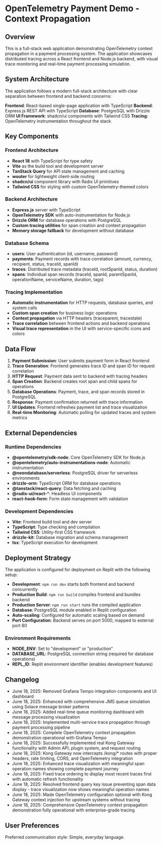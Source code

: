 # OpenTelemetry Payment Demo - Context Propagation

## Overview

This is a full-stack web application demonstrating OpenTelemetry context propagation in a payment processing system. The application showcases distributed tracing across a React frontend and Node.js backend, with visual trace monitoring and real-time payment processing simulation.

## System Architecture

The application follows a modern full-stack architecture with clear separation between frontend and backend concerns:

**Frontend**: React-based single-page application with TypeScript
**Backend**: Express.js REST API with TypeScript
**Database**: PostgreSQL with Drizzle ORM
**UI Framework**: shadcn/ui components with Tailwind CSS
**Tracing**: OpenTelemetry instrumentation throughout the stack

## Key Components

### Frontend Architecture
- **React 18** with TypeScript for type safety
- **Vite** as the build tool and development server
- **TanStack Query** for API state management and caching
- **wouter** for lightweight client-side routing
- **shadcn/ui** component library with Radix UI primitives
- **Tailwind CSS** for styling with custom OpenTelemetry-themed colors

### Backend Architecture
- **Express.js** server with TypeScript
- **OpenTelemetry SDK** with auto-instrumentation for Node.js
- **Drizzle ORM** for database operations with PostgreSQL
- **Custom tracing utilities** for span creation and context propagation
- **Memory storage fallback** for development without database

### Database Schema
- **users**: User authentication (id, username, password)
- **payments**: Payment records with trace correlation (amount, currency, recipient, status, traceId, spanId)
- **traces**: Distributed trace metadata (traceId, rootSpanId, status, duration)
- **spans**: Individual span records (traceId, spanId, parentSpanId, operationName, serviceName, duration, tags)

### Tracing Implementation
- **Automatic instrumentation** for HTTP requests, database queries, and system calls
- **Custom span creation** for business logic operations
- **Context propagation** via HTTP headers (traceparent, tracestate)
- **Trace correlation** between frontend actions and backend operations
- **Visual trace representation** in the UI with service-specific icons and colors

## Data Flow

1. **Payment Submission**: User submits payment form in React frontend
2. **Trace Generation**: Frontend generates trace ID and span ID for request correlation
3. **HTTP Request**: Payment data sent to backend with tracing headers
4. **Span Creation**: Backend creates root span and child spans for operations
5. **Database Operations**: Payment, trace, and span records stored in PostgreSQL
6. **Response**: Payment confirmation returned with trace information
7. **UI Updates**: Frontend refreshes payment list and trace visualization
8. **Real-time Monitoring**: Automatic polling for updated traces and system metrics

## External Dependencies

### Runtime Dependencies
- **@opentelemetry/sdk-node**: Core OpenTelemetry SDK for Node.js
- **@opentelemetry/auto-instrumentations-node**: Automatic instrumentation
- **@neondatabase/serverless**: PostgreSQL driver for serverless environments
- **drizzle-orm**: TypeScript ORM for database operations
- **@tanstack/react-query**: Data fetching and caching
- **@radix-ui/react-***: Headless UI components
- **react-hook-form**: Form state management with validation

### Development Dependencies
- **Vite**: Frontend build tool and dev server
- **TypeScript**: Type checking and compilation
- **Tailwind CSS**: Utility-first CSS framework
- **drizzle-kit**: Database migration and schema management
- **tsx**: TypeScript execution for development

## Deployment Strategy

The application is configured for deployment on Replit with the following setup:

- **Development**: `npm run dev` starts both frontend and backend concurrently
- **Production Build**: `npm run build` compiles frontend and bundles backend
- **Production Server**: `npm run start` runs the compiled application
- **Database**: PostgreSQL module enabled in Replit configuration
- **Auto-scaling**: Configured for automatic scaling based on demand
- **Port Configuration**: Backend serves on port 5000, mapped to external port 80

### Environment Requirements
- **NODE_ENV**: Set to "development" or "production"
- **DATABASE_URL**: PostgreSQL connection string (required for database operations)
- **REPL_ID**: Replit environment identifier (enables development features)

## Changelog
- June 18, 2025: Removed Grafana Tempo integration components and UI dashboard
- June 18, 2025: Enhanced with comprehensive JMS queue simulation using Solace message broker patterns
- June 18, 2025: Added real-time queue monitoring dashboard with message processing visualization
- June 18, 2025: Implemented multi-service trace propagation through payment processing pipeline
- June 18, 2025: Complete OpenTelemetry context propagation demonstration operational with Grafana Tempo
- June 18, 2025: Successfully implemented real Kong Gateway functionality with Admin API, plugin system, and request routing
- June 18, 2025: Kong Gateway now intercepts /kong/* routes with proper headers, rate limiting, CORS, and OpenTelemetry integration
- June 18, 2025: Enhanced trace visualization with meaningful span operation names showing complete payment journey
- June 18, 2025: Fixed trace ordering to display most recent traces first with automatic refresh functionality
- June 18, 2025: Resolved frontend query key issue preventing span data display - trace visualization now shows meaningful operation names
- June 18, 2025: Made OpenTelemetry configuration optional with Kong Gateway context injection for upstream systems without tracing
- June 18, 2025: Comprehensive OpenTelemetry context propagation demonstration fully operational with enterprise-grade tracing

## User Preferences

Preferred communication style: Simple, everyday language.
